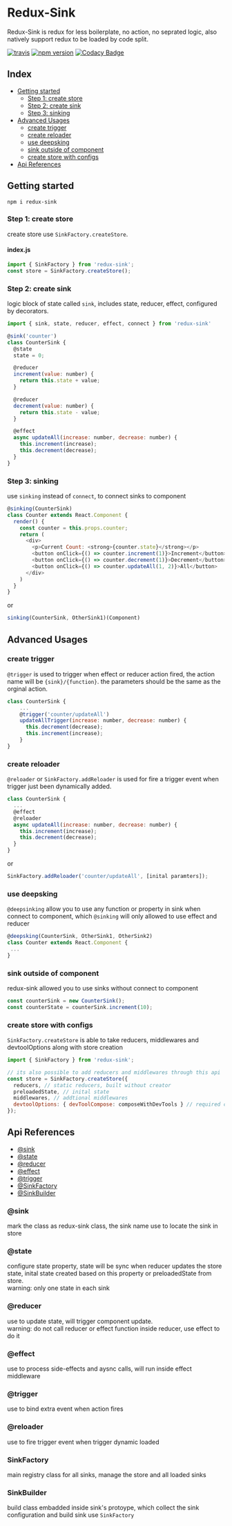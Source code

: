 # Redux-Sink
Redux-Sink is redux for less boilerplate, no action, no seprated logic, also natively support redux to be loaded by code split.   
    
[![travis](https://travis-ci.org/JiarongGu/redux-sink.svg?branch=master)](https://travis-ci.org/JiarongGu/redux-sink)
[![npm version](https://badge.fury.io/js/redux-sink.svg)](https://www.npmjs.com/package/redux-sink)
[![Codacy Badge](https://api.codacy.com/project/badge/Grade/ee58187b2e794033aeb4296f128fd3ee)](https://app.codacy.com/app/JiarongGu/redux-sink?utm_source=github.com&utm_medium=referral&utm_content=JiarongGu/redux-sink&utm_campaign=Badge_Grade_Dashboard)

## Index
- [Getting started](#getting-started)
  * [Step 1: create store](#step-1-create-store)
  * [Step 2: create sink](#step-2-create-sink)
  * [Step 3: sinking](#step-3-sinking)
- [Advanced Usages](#advanced-usages)
  * [create trigger](#create-trigger)
  * [create reloader](#create-reloader)
  * [use deepsking](#use-deepsking)
  * [sink outside of component](#sink-outside-of-component)
  * [create store with configs](#create-store-with-configs)
- [Api References](#api-references)

## Getting started
```npm i redux-sink```   

### Step 1: create store
create store use `SinkFactory.createStore`.   

#### index.js
```javascript
import { SinkFactory } from 'redux-sink';
const store = SinkFactory.createStore();
```

### Step 2: create sink
logic block of state called `sink`, includes state, reducer, effect, configured by decorators.

```javascript
import { sink, state, reducer, effect, connect } from 'redux-sink'

@sink('counter')
class CounterSink {
  @state
  state = 0;

  @reducer
  increment(value: number) {
    return this.state + value;
  }

  @reducer
  decrement(value: number) {
    return this.state - value;
  }

  @effect
  async updateAll(increase: number, decrease: number) {
    this.increment(increase);
    this.decrement(decrease);
  }
}
```

### Step 3: sinking
use `sinking` instead of `connect`, to connect sinks to component

```javascript
@sinking(CounterSink)
class Counter extends React.Component {
  render() {
    const counter = this.props.counter;
    return (
      <div>
        <p>Current Count: <strong>{counter.state}</strong></p>
        <button onClick={() => counter.increment(1)}>Increment</button>
        <button onClick={() => counter.decrement(1)}>Decrement</button>
        <button onClick={() => counter.updateAll(1, 2)}>All</button>
      </div>
    )
  }
}
```
or   
```javascript
sinking(CounterSink, OtherSink1)(Component)
```

## Advanced Usages
### create trigger
`@trigger` is used to trigger when effect or reducer action fired, the action name will be `{sink}/{function}`. the parameters should be the same as the orginal action.
```javascript
class CounterSink {
    ...
    @trigger('counter/updateAll')
    updateAllTrigger(increase: number, decrease: number) {
      this.decrement(decrease);
      this.increment(increase);
    }
}
```

### create reloader
`@reloader` or `SinkFactory.addReloader` is used for fire a trigger event when trigger just been dynamically added. 
```javascript
class CounterSink {
  ...
  @effect
  @reloader
  async updateAll(increase: number, decrease: number) {
    this.increment(increase);
    this.decrement(decrease);
  }
}
```
or   
```javascript
SinkFactory.addReloader('counter/updateAll', [inital paramters]);
```

### use deepsking
`@deepsinking` allow you to use any function or property in sink when connect to component, which `@sinking` will only allowed to use effect and reducer
```javascript
@deepsking(CounterSink, OtherSink1, OtherSink2)
class Counter extends React.Component {
 ...
}
```

### sink outside of component
redux-sink allowed you to use sinks without connect to component
```javascript
const counterSink = new CounterSink();
const counterState = counterSink.increment(10);
```

### create store with configs
`SinkFactory.createStore` is able to take reducers, middlewares and devtoolOptions along with store creation
```javascript
import { SinkFactory } from 'redux-sink';

// its also possible to add reducers and middlewares through this api
const store = SinkFactory.createStore({ 
  reducers, // static reducers, built without creator
  preloadedState, // inital state
  middlewares, // addtional middlewares
  devtoolOptions: { devToolCompose: composeWithDevTools } // required compose function from redux-dev-tool
});
```

## Api References
- [@sink](#sink)
- [@state](#state)
- [@reducer](#reducer)
- [@effect](#effect)
- [@trigger](#trigger)
- [@SinkFactory](#sinkFactory)
- [@SinkBuilder](#sinkBuilder)

### @sink
mark the class as redux-sink class, the sink name use to locate the sink in store

### @state
configure state property, state will be sync when reducer updates the store state, inital state created based on this property or preloadedState from store.   
warning: only one state in each sink

### @reducer
use to update state, will trigger component update.   
warning: do not call reducer or effect function inside reducer, use effect to do it

### @effect
use to process side-effects and aysnc calls, will run inside effect middleware

### @trigger
use to bind extra event when action fires

### @reloader
use to fire trigger event when trigger dynamic loaded

### SinkFactory
main registry class for all sinks, manage the store and all loaded sinks

### SinkBuilder
build class embadded inside sink's protoype, which collect the sink configuration and build sink use `SinkFactory`
